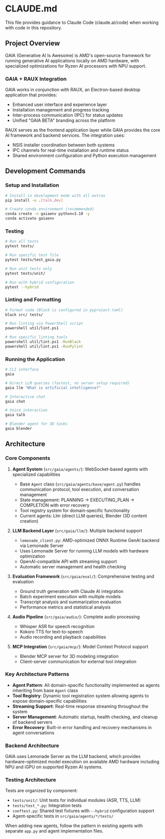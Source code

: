 # CLAUDE.md

This file provides guidance to Claude Code (claude.ai/code) when working with code in this repository.

## Project Overview

GAIA (Generative AI Is Awesome) is AMD's open-source framework for running generative AI applications locally on AMD hardware, with specialized optimizations for Ryzen AI processors with NPU support.

### GAIA + RAUX Integration

GAIA works in conjunction with RAUX, an Electron-based desktop application that provides:
- Enhanced user interface and experience layer
- Installation management and progress tracking
- Inter-process communication (IPC) for status updates
- Unified "GAIA BETA" branding across the platform

RAUX serves as the frontend application layer while GAIA provides the core AI framework and backend services. The integration uses:
- NSIS installer coordination between both systems
- IPC channels for real-time installation and runtime status
- Shared environment configuration and Python execution management

## Development Commands

### Setup and Installation
```bash
# Install in development mode with all extras
pip install -e .[talk,dev]

# Create conda environment (recommended)
conda create -n gaiaenv python=3.10 -y
conda activate gaiaenv
```

### Testing
```bash
# Run all tests
pytest tests/

# Run specific test file
pytest tests/test_gaia.py

# Run unit tests only
pytest tests/unit/

# Run with hybrid configuration
pytest --hybrid
```

### Linting and Formatting
```bash
# Format code (Black is configured in pyproject.toml)
black src/ tests/

# Run linting via PowerShell script
powershell util/lint.ps1

# Run specific linting tools
powershell util/lint.ps1 -RunBlack
powershell util/lint.ps1 -RunPylint
```

### Running the Application
```bash
# CLI interface
gaia

# Direct LLM queries (fastest, no server setup required)
gaia llm "What is artificial intelligence?"

# Interactive chat
gaia chat

# Voice interaction
gaia talk

# Blender agent for 3D tasks
gaia blender
```

## Architecture

### Core Components

1. **Agent System** (`src/gaia/agents/`): WebSocket-based agents with specialized capabilities
   - Base `Agent` class (`src/gaia/agents/base/agent.py`) handles communication protocol, tool execution, and conversation management
   - State management: PLANNING → EXECUTING_PLAN → COMPLETION with error recovery
   - Tool registry system for domain-specific functionality
   - Current agents: Llm (direct LLM queries), Blender (3D content creation)

2. **LLM Backend Layer** (`src/gaia/llm/`): Multiple backend support
   - `lemonade_client.py`: AMD-optimized ONNX Runtime GenAI backend via Lemonade Server
   - Uses Lemonade Server for running LLM models with hardware optimization
   - OpenAI-compatible API with streaming support
   - Automatic server management and health checking

3. **Evaluation Framework** (`src/gaia/eval/`): Comprehensive testing and evaluation
   - Ground truth generation with Claude AI integration
   - Batch experiment execution with multiple models
   - Transcript analysis and summarization evaluation
   - Performance metrics and statistical analysis

4. **Audio Pipeline** (`src/gaia/audio/`): Complete audio processing
   - Whisper ASR for speech recognition
   - Kokoro TTS for text-to-speech
   - Audio recording and playback capabilities

5. **MCP Integration** (`src/gaia/mcp/`): Model Context Protocol support
   - Blender MCP server for 3D modeling integration
   - Client-server communication for external tool integration

### Key Architecture Patterns

- **Agent Pattern**: All domain-specific functionality implemented as agents inheriting from base `Agent` class
- **Tool Registry**: Dynamic tool registration system allowing agents to expose domain-specific capabilities
- **Streaming Support**: Real-time response streaming throughout the system
- **Server Management**: Automatic startup, health checking, and cleanup of backend servers
- **Error Recovery**: Built-in error handling and recovery mechanisms in agent conversations

### Backend Architecture

GAIA uses Lemonade Server as the LLM backend, which provides hardware-optimized model execution on available AMD hardware including NPU and iGPU on supported Ryzen AI systems.

### Testing Architecture

Tests are organized by component:
- `tests/unit/`: Unit tests for individual modules (ASR, TTS, LLM)
- `tests/test_*.py`: Integration tests
- `conftest.py`: Shared test fixtures with `--hybrid` configuration support
- Agent-specific tests in `src/gaia/agents/*/tests/`

When adding new agents, follow the pattern in existing agents with separate `app.py` and agent implementation files.